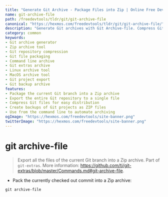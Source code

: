 ```yaml
---
title: "Generate Git Archive - Package Files into Zip | Online Free DevTools by Hexmos"
name: git-archive-file
path: /freedevtools/tldr/git/git-archive-file
canonical: "https://hexmos.com/freedevtools/tldr/git/git-archive-file/"
description: "Generate Git archives with Git Archive-file. Compress Git repositories into ZIP files easily. Securely export project files for distribution or backup. Free online tool, no registration required."
category: common
keywords:
- Git archive generator
- Zip archive tool
- Git repository compression
- Git file packaging
- Command line archive
- Git extras archive
- Linux archive tool
- MacOS archive tool
- Git project export
- Git backup archive
features:
- Package the current Git branch into a Zip archive
- Export the entire Git repository to a single file
- Compress Git files for easy distribution
- Create backups of Git projects as ZIP files
- Use from the command line to automate archiving
ogImage: "https://hexmos.com/freedevtools/site-banner.png"
twitterImage: "https://hexmos.com/freedevtools/site-banner.png"
---
```


# git archive-file

> Export all the files of the current Git branch into a Zip archive.
> Part of `git-extras`.
> More information: <https://github.com/tj/git-extras/blob/master/Commands.md#git-archive-file>.

- Pack the currently checked out commit into a Zip archive:

`git archive-file`
